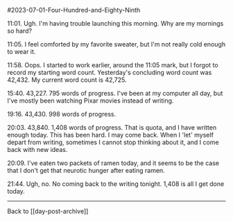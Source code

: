 #2023-07-01-Four-Hundred-and-Eighty-Ninth

11:01.  Ugh.  I'm having trouble launching this morning.  Why are my mornings so hard?

11:05.  I feel comforted by my favorite sweater, but I'm not really cold enough to wear it.

11:58.  Oops.  I started to work earlier, around the 11:05 mark, but I forgot to record my starting word count.  Yesterday's concluding word count was 42,432.  My current word count is 42,725.

15:40.  43,227.  795 words of progress.  I've been at my computer all day, but I've mostly been watching Pixar movies instead of writing.

19:16.  43,430.  998 words of progress.

20:03.  43,840.  1,408 words of progress.  That is quota, and I have written enough today.  This has been hard.  I may come back.  When I 'let' myself depart from writing, sometimes I cannot stop thinking about it, and I come back with new ideas.

20:09.  I've eaten two packets of ramen today, and it seems to be the case that I don't get that neurotic hunger after eating ramen.

21:44.  Ugh, no.  No coming back to the writing tonight.  1,408 is all I get done today. 

---
Back to [[day-post-archive]]